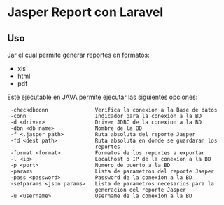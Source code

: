 # Jasper Report con Laravel

## Uso

Jar el cual permite generar reportes en formatos: 
- xls
- html
- pdf

Este ejecutable en JAVA permite ejecutar las siguientes opciones:

```
 -checkdbconn               Verifica la conexion a la Base de datos
 -conn                      Indicador para la conexion a la BD
 -d <driver>                Driver JDBC de la conexion a la BD
 -dbn <db name>             Nombre de la BD
 -f <.jasper path>          Ruta absoluta del reporte Jasper
 -fd <dest path>            Ruta absoluta en donde se guardaran los
                            reportes
 -format <format>           Formatos de los reportes a exportar
 -l <ip>                    Localhost o IP de la conexion a la BD
 -p <port>                  Numero de puerto a la BD
 -params                    Lista de parametros del reporte Jasper
 -pass <password>           Password de la conexion a la BD
 -setparams <json params>   Lista de parametros necesarios para la
                            generacion del reporte Jasper
 -u <username>              Username de la conexion a la BD
```

